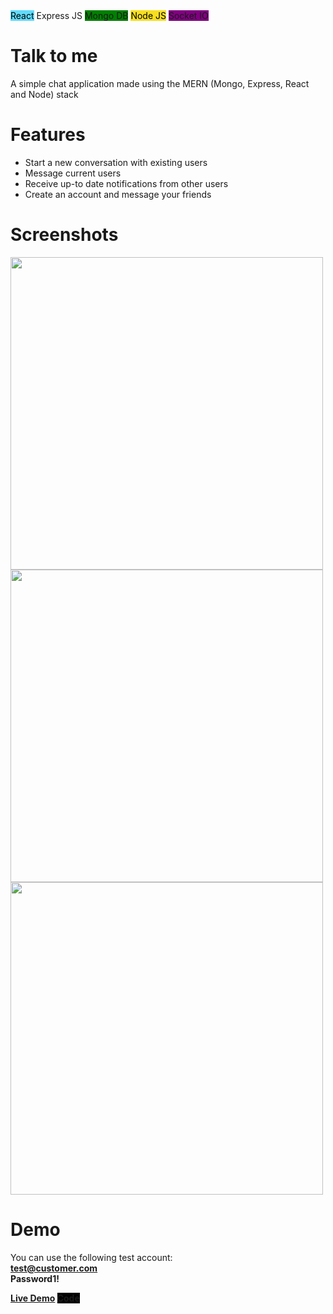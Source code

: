 <div class="slideshow"> 
  <span class="stack-item" style="background-color:#61DBFB; color: black">React</span>
  <span class="stack-item">Express JS</span>
  <span class="stack-item" style="background-color:green">Mongo DB</span>
  <span class="stack-item" style="color: black; background-color:#f7df1e">Node JS</span>
  <span class="stack-item" style="background-color:purple" >Socket IO</span>
</div>

# Talk to me
A simple chat application made using the MERN (Mongo, Express, React and Node) stack

# Features

- Start a new conversation with existing users
- Message current users
- Receive up-to date notifications from other users
- Create an account and message your friends


# Screenshots

<img src="./assets/projects/Chat-Application/Register.png" width="500">
<img src="./assets/projects/Chat-Application/basic-layout.png" width="500">
<img src="./assets/projects/Chat-Application/message-received.png" width="500">

# Demo

You can use the following test account:<br>
<b>test@customer.com<b><br>
Password1!<br>
<div class='demo-container'>
 <a href="https://talk-to-me-app.herokuapp.com/login" target="_blank">Live Demo</a>
<a href="https://github.com/Ebrahim-Merchant/Chat-Application" style="background-color: black"  target="_blank">Code</a>
</div>


